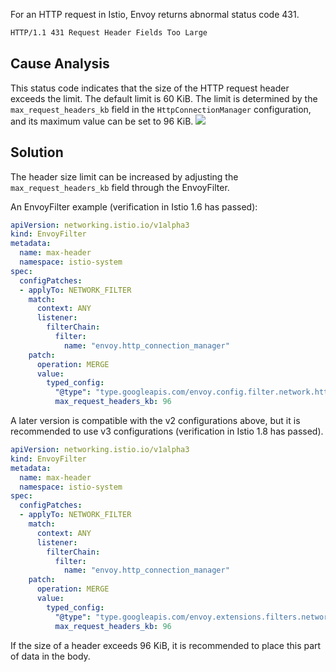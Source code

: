 For an HTTP request in Istio, Envoy returns abnormal status code 431.

```txt
HTTP/1.1 431 Request Header Fields Too Large
```

## Cause Analysis

This status code indicates that the size of the HTTP request header exceeds the limit. The default limit is 60 KiB. The limit is determined by the `max_request_headers_kb` field in the `HttpConnectionManager` configuration, and its maximum value can be set to 96 KiB.
![](https://qcloudimg.tencent-cloud.cn/raw/63489f6754a9d767518c733e347d33e4.png)

## Solution

The header size limit can be increased by adjusting the `max_request_headers_kb` field through the EnvoyFilter.

An EnvoyFilter example (verification in Istio 1.6 has passed):

```yaml
apiVersion: networking.istio.io/v1alpha3
kind: EnvoyFilter
metadata:
  name: max-header
  namespace: istio-system
spec:
  configPatches:
  - applyTo: NETWORK_FILTER
    match:
      context: ANY
      listener:
        filterChain:
          filter:
            name: "envoy.http_connection_manager"
    patch:
      operation: MERGE
      value:
        typed_config:
          "@type": "type.googleapis.com/envoy.config.filter.network.http_connection_manager.v2.HttpConnectionManager"
          max_request_headers_kb: 96
```

A later version is compatible with the v2 configurations above, but it is recommended to use v3 configurations (verification in Istio 1.8 has passed).

```yaml
apiVersion: networking.istio.io/v1alpha3
kind: EnvoyFilter
metadata:
  name: max-header
  namespace: istio-system
spec:
  configPatches:
  - applyTo: NETWORK_FILTER
    match:
      context: ANY
      listener:
        filterChain:
          filter:
            name: "envoy.http_connection_manager"
    patch:
      operation: MERGE
      value:
        typed_config:
          "@type": "type.googleapis.com/envoy.extensions.filters.network.http_connection_manager.v3.HttpConnectionManager"
          max_request_headers_kb: 96
```

If the size of a header exceeds 96 KiB, it is recommended to place this part of data in the body.
